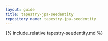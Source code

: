 ```yaml
---
layout: guide
title: tapestry-jpa-seedentity
repository_name: tapestry-jpa-seedentity
---
```

{% include_relative tapestry-seedentity.md %}